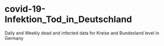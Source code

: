 # covid-19-Infektion_Tod_in_Deutschland
Daily and Weekly dead and infected data for Kreise and Bundesland level in Germany
